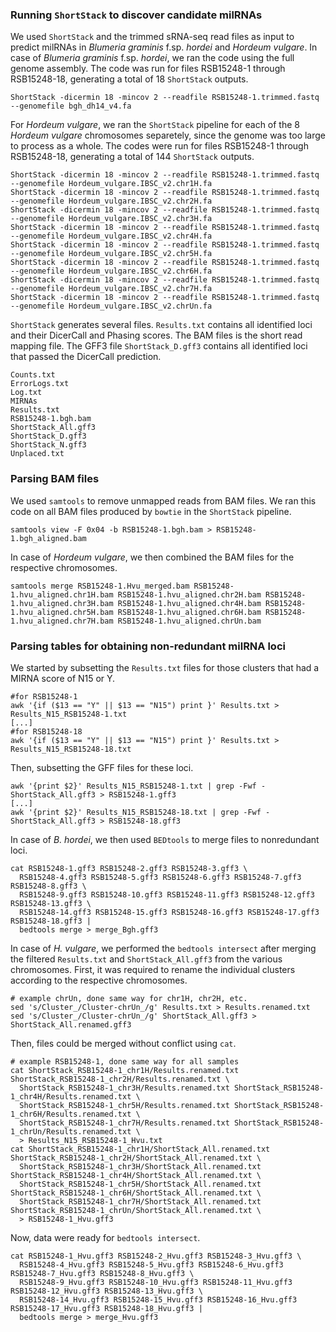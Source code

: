### Running `ShortStack` to discover candidate milRNAs
We used `ShortStack` and the trimmed sRNA-seq read files as input to predict milRNAs in *Blumeria graminis* f.sp. *hordei* and *Hordeum vulgare*. In case of *Blumeria graminis* f.sp. *hordei*, we ran the code using the full genome assembly. The code was run for files RSB15248-1 through RSB15248-18, generating a total of 18 `ShortStack` outputs. 
```ShellSession
ShortStack -dicermin 18 -mincov 2 --readfile RSB15248-1.trimmed.fastq --genomefile bgh_dh14_v4.fa
```

For *Hordeum vulgare*, we ran the `ShortStack` pipeline for each of the 8 *Hordeum vulgare* chromosomes separetely, since the genome was too large to process as a whole. The codes were run for files RSB15248-1 through RSB15248-18, generating a total of 144 `ShortStack` outputs.
```ShellSession
ShortStack -dicermin 18 -mincov 2 --readfile RSB15248-1.trimmed.fastq --genomefile Hordeum_vulgare.IBSC_v2.chr1H.fa
ShortStack -dicermin 18 -mincov 2 --readfile RSB15248-1.trimmed.fastq --genomefile Hordeum_vulgare.IBSC_v2.chr2H.fa
ShortStack -dicermin 18 -mincov 2 --readfile RSB15248-1.trimmed.fastq --genomefile Hordeum_vulgare.IBSC_v2.chr3H.fa
ShortStack -dicermin 18 -mincov 2 --readfile RSB15248-1.trimmed.fastq --genomefile Hordeum_vulgare.IBSC_v2.chr4H.fa
ShortStack -dicermin 18 -mincov 2 --readfile RSB15248-1.trimmed.fastq --genomefile Hordeum_vulgare.IBSC_v2.chr5H.fa
ShortStack -dicermin 18 -mincov 2 --readfile RSB15248-1.trimmed.fastq --genomefile Hordeum_vulgare.IBSC_v2.chr6H.fa
ShortStack -dicermin 18 -mincov 2 --readfile RSB15248-1.trimmed.fastq --genomefile Hordeum_vulgare.IBSC_v2.chr7H.fa
ShortStack -dicermin 18 -mincov 2 --readfile RSB15248-1.trimmed.fastq --genomefile Hordeum_vulgare.IBSC_v2.chrUn.fa
```

`ShortStack` generates several files. `Results.txt` contains all identified loci and their DicerCall and Phasing scores. The BAM files is the short read mapping file. The GFF3 file `ShortStack_D.gff3` contains all identified loci that passed the DicerCall prediction. 
```
Counts.txt
ErrorLogs.txt
Log.txt
MIRNAs
Results.txt
RSB15248-1.bgh.bam
ShortStack_All.gff3
ShortStack_D.gff3
ShortStack_N.gff3
Unplaced.txt
```

### Parsing BAM files 
We used `samtools` to remove unmapped reads from BAM files. We ran this code on all BAM files produced by `bowtie` in the `ShortStack` pipeline. 
```ShellSession
samtools view -F 0x04 -b RSB15248-1.bgh.bam > RSB15248-1.bgh_aligned.bam
```
In case of *Hordeum vulgare*, we then combined the BAM files for the respective chromosomes. 
```ShellSession
samtools merge RSB15248-1.Hvu_merged.bam RSB15248-1.hvu_aligned.chr1H.bam RSB15248-1.hvu_aligned.chr2H.bam RSB15248-1.hvu_aligned.chr3H.bam RSB15248-1.hvu_aligned.chr4H.bam RSB15248-1.hvu_aligned.chr5H.bam RSB15248-1.hvu_aligned.chr6H.bam RSB15248-1.hvu_aligned.chr7H.bam RSB15248-1.hvu_aligned.chrUn.bam  
```

### Parsing tables for obtaining non-redundant milRNA loci
We started by subsetting the `Results.txt` files for those clusters that had a MIRNA score of N15 or Y. 
```ShellSession
#for RSB15248-1
awk '{if ($13 == "Y" || $13 == "N15") print }' Results.txt > Results_N15_RSB15248-1.txt
[...]
#for RSB15248-18
awk '{if ($13 == "Y" || $13 == "N15") print }' Results.txt > Results_N15_RSB15248-18.txt
```
Then, subsetting the GFF files for these loci. 
```ShellSession
awk '{print $2}' Results_N15_RSB15248-1.txt | grep -Fwf - ShortStack_All.gff3 > RSB15248-1.gff3
[...]
awk '{print $2}' Results_N15_RSB15248-18.txt | grep -Fwf - ShortStack_All.gff3 > RSB15248-18.gff3
```
In case of *B. hordei*, we then used `BEDtools` to merge files to nonredundant loci. 
```ShellSession
cat RSB15248-1.gff3 RSB15248-2.gff3 RSB15248-3.gff3 \
  RSB15248-4.gff3 RSB15248-5.gff3 RSB15248-6.gff3 RSB15248-7.gff3 RSB15248-8.gff3 \
  RSB15248-9.gff3 RSB15248-10.gff3 RSB15248-11.gff3 RSB15248-12.gff3 RSB15248-13.gff3 \
  RSB15248-14.gff3 RSB15248-15.gff3 RSB15248-16.gff3 RSB15248-17.gff3 RSB15248-18.gff3 |
  bedtools merge > merge_Bgh.gff3
```
In case of *H. vulgare*, we performed the `bedtools intersect` after merging the filtered `Results.txt` and `ShortStack_All.gff3` from the various chromosomes. First, it was required to rename the individual clusters according to the respective chromosomes. 
```ShellSession
# example chrUn, done same way for chr1H, chr2H, etc. 
sed 's/Cluster_/Cluster-chrUn_/g' Results.txt > Results.renamed.txt
sed 's/Cluster_/Cluster-chrUn_/g' ShortStack_All.gff3 > ShortStack_All.renamed.gff3
```
Then, files could be merged without conflict using `cat`.
```ShellSession
# example RSB15248-1, done same way for all samples
cat ShortStack_RSB15248-1_chr1H/Results.renamed.txt ShortStack_RSB15248-1_chr2H/Results.renamed.txt \
  ShortStack_RSB15248-1_chr3H/Results.renamed.txt ShortStack_RSB15248-1_chr4H/Results.renamed.txt \
  ShortStack_RSB15248-1_chr5H/Results.renamed.txt ShortStack_RSB15248-1_chr6H/Results.renamed.txt \
  ShortStack_RSB15248-1_chr7H/Results.renamed.txt ShortStack_RSB15248-1_chrUn/Results.renamed.txt \
  > Results_N15_RSB15248-1_Hvu.txt
cat ShortStack_RSB15248-1_chr1H/ShortStack_All.renamed.txt ShortStack_RSB15248-1_chr2H/ShortStack_All.renamed.txt \
  ShortStack_RSB15248-1_chr3H/ShortStack_All.renamed.txt ShortStack_RSB15248-1_chr4H/ShortStack_All.renamed.txt \
  ShortStack_RSB15248-1_chr5H/ShortStack_All.renamed.txt ShortStack_RSB15248-1_chr6H/ShortStack_All.renamed.txt \
  ShortStack_RSB15248-1_chr7H/ShortStack_All.renamed.txt ShortStack_RSB15248-1_chrUn/ShortStack_All.renamed.txt \
  > RSB15248-1_Hvu.gff3
```
Now, data were ready for `bedtools intersect`.
```ShellSession
cat RSB15248-1_Hvu.gff3 RSB15248-2_Hvu.gff3 RSB15248-3_Hvu.gff3 \
  RSB15248-4_Hvu.gff3 RSB15248-5_Hvu.gff3 RSB15248-6_Hvu.gff3 RSB15248-7_Hvu.gff3 RSB15248-8_Hvu.gff3 \
  RSB15248-9_Hvu.gff3 RSB15248-10_Hvu.gff3 RSB15248-11_Hvu.gff3 RSB15248-12_Hvu.gff3 RSB15248-13_Hvu.gff3 \
  RSB15248-14_Hvu.gff3 RSB15248-15_Hvu.gff3 RSB15248-16_Hvu.gff3 RSB15248-17_Hvu.gff3 RSB15248-18_Hvu.gff3 |
  bedtools merge > merge_Hvu.gff3
```
